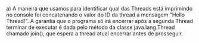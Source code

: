 a) A maneira que usamos para identificar qual das Threads está imprimindo no console foi concatenando o valor do ID da thread a mensagem "Hello Thread!".
A garantia que o programa só irá encerrar após a segunda Thread terminar de executar é dada pelo método da
classe java.lang.Thread chamado join(), que espera a thread atual encerrar antes de prosseguir.
